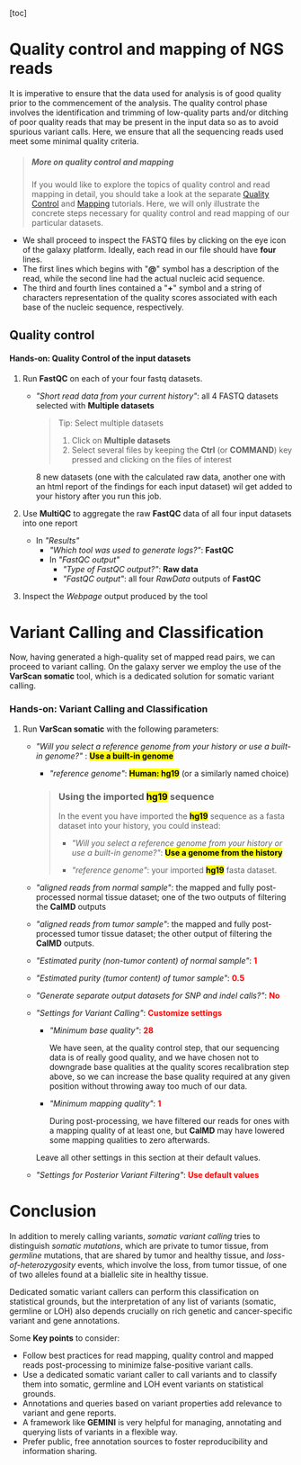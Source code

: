 [toc]


# Quality control and mapping of NGS reads

It is imperative to ensure that the data used for analysis is of good quality prior to the commencement of the analysis. The quality control phase involves the identification and trimming of low-quality parts and/or ditching of poor quality reads that may be present in the input data so as to avoid spurious variant calls. Here, we ensure that all the sequencing reads used meet some minimal quality criteria.

> ##### More on quality control and mapping
>
> If you would like to explore the topics of quality control and read mapping in detail, you should take a look at the separate [Quality Control](https://training.galaxyproject.org/training-material/topics/sequence-analysis/tutorials/quality-control/tutorial.html) and [Mapping](https://training.galaxyproject.org/training-material/topics/sequence-analysis/tutorials/mapping/tutorial.html) tutorials. Here, we will only illustrate the concrete steps necessary for quality control and read mapping of our particular datasets.

* We shall proceed to inspect the FASTQ files by clicking on the eye icon of the galaxy platform. Ideally, each read in our file should have **four** lines.
* The first lines which begins with "**@**" symbol has a description of the read, while the second line had the actual nucleic acid sequence. 
* The third and fourth lines contained a "**+**" symbol and a string of characters representation of the quality scores associated with each base of the nucleic sequence, respectively.

## Quality control

#### Hands-on: Quality Control of the input datasets

1. Run **FastQC** on each of your four fastq datasets.

   * *"Short read data from your current history"*: all 4 FASTQ datasets selected with **Multiple datasets**

     > Tip: Select multiple datasets
     >
     > 1. Click on **Multiple datasets**
     > 2. Select several files by keeping the **Ctrl** (or **COMMAND**) key pressed and clicking on the files of interest

     8 new datasets (one with the calculated raw data, another one with an html report of the findings for each input dataset) wil get added to your history after you run this job.

2. Use **MultiQC** to aggregate the raw **FastQC** data of all four input datasets into one report

   * In *"Results"*
     * *"Which tool was used to generate logs?"*: **FastQC**
     * In *"FastQC output"*
       * *"Type of FastQC output?"*: **Raw data**
       * *"FastQC output"*: all four *RawData* outputs of **FastQC** 

3. Inspect the *Webpage* output produced by the tool

# Variant Calling and Classification

Now, having generated a high-quality set of mapped read pairs, we can proceed to variant calling. On the galaxy server we employ the use of the **VarScan somatic** tool, which is a dedicated solution for somatic variant calling.

### Hands-on: Variant Calling and Classification

1. Run **VarScan somatic** with the following parameters:

   * *"Will you select a reference genome from your history or use a built-in genome?"* :  <span style='color:red'><mark>**Use a built-in genome**</mark></span> 

     * *"reference genome"*: <span style='color:red'><mark>**Human: hg19**</mark></span> (or a similarly named choice)

     
   
     > ### Using the imported <span style='color:red'><mark>**hg19**</mark></span> sequence
     >
     > In the event you have imported the <span style='color:red'><mark>**hg19**</mark></span> sequence as a fasta dataset into your history, you could instead:
     >
     > * *"Will you select a reference genome from your history or use a built-in genome?"*: <span style='color:red'><mark>**Use a genome from the history**</mark></span> 
     >
     > * *"reference genome"*: your imported <span style='color:red'><mark>**hg19**</mark></span> fasta dataset.

   * *"aligned reads from normal sample"*: the mapped and fully post-processed normal tissue dataset; one of the two outputs of filtering the **CalMD** outputs

   * *"aligned reads from tumor sample"*: the mapped and fully post-processed tumor tissue dataset; the other output of filtering the **CalMD** outputs.

   * *"Estimated purity (non-tumor content) of normal sample"*: <span style='color:red'>**1**</span> 

   * *"Estimated purity (tumor content) of tumor sample"*: <span style='color:red'>**0.5**</span> 

   * *"Generate separate output datasets for SNP and indel calls?"*: <span style='color:red'>**No**</span> 

   * *"Settings for Variant Calling"*: <span style='color:red'>**Customize settings**</span> 

     * *"Minimum base quality"*: <span style='color:red'>**28**</span> 

       We have seen, at the quality control step, that our sequencing data is of really good quality, and we have chosen not to downgrade base qualities at the quality scores recalibration step above, so we can increase the base quality required at any given position without throwing away too much of our data.

     * *"Minimum mapping quality"*: <span style='color:red'>**1**</span> 

       During post-processing, we have filtered our reads for ones with a mapping quality of at least one, but **CalMD** may have lowered some mapping qualities to zero afterwards.

     Leave all other settings in this section at their default values.
   
   * *"Settings for Posterior Variant Filtering"*: <span style='color:red'>**Use default values**</span> 

# Conclusion

In addition to merely calling variants, *somatic variant calling* tries to distinguish *somatic mutations*, which are private to tumor tissue, from *germline* mutations, that are shared by tumor and healthy tissue, and *loss-of-heterozygosity* events, which involve the loss, from tumor tissue, of one of two alleles found at a biallelic site in healthy tissue.

Dedicated somatic variant callers can perform this classification on statistical grounds, but the interpretation of any list of variants (somatic, germline or LOH) also depends crucially on rich genetic and cancer-specific variant and gene annotations.

Some **Key points** to consider:

* Follow best practices for read mapping, quality control and mapped reads post-processing to minimize false-positive variant calls.
* Use a dedicated somatic variant caller to call variants and to classify them into somatic, germline and LOH event variants on statistical grounds.
* Annotations and queries based on variant properties add relevance to variant and gene reports.
* A framework like **GEMINI** is very helpful for managing, annotating and querying lists of variants in a flexible way.
* Prefer public, free annotation sources to foster reproducibility and information sharing.